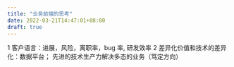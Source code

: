 ```yaml
---
title: "业务前端的思考"
date: 2022-03-21T14:47:01+08:00
draft: true
---
```


1 客户语言：进展，风险，离职率，bug 率, 研发效率
2 差异化价值和技术的差异化：数据平台； 先进的技术生产力解决多态的业务（笃定方向）

